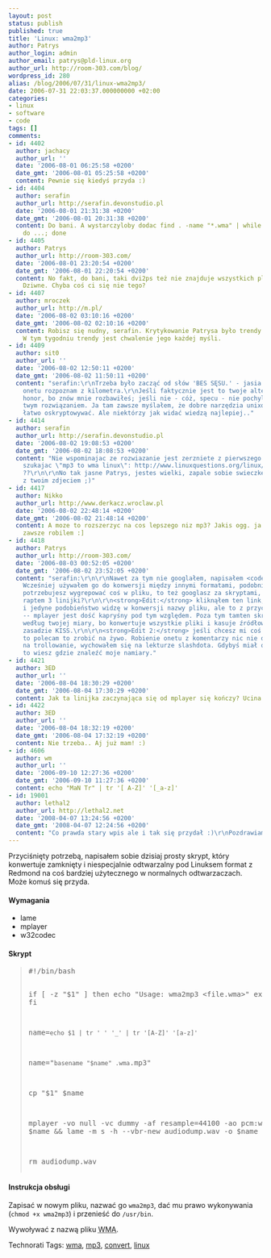 ```yaml
---
layout: post
status: publish
published: true
title: 'Linux: wma2mp3'
author: Patrys
author_login: admin
author_email: patrys@pld-linux.org
author_url: http://room-303.com/blog/
wordpress_id: 280
alias: /blog/2006/07/31/linux-wma2mp3/
date: 2006-07-31 22:03:37.000000000 +02:00
categories:
- linux
- software
- code
tags: []
comments:
- id: 4402
  author: jachacy
  author_url: ''
  date: '2006-08-01 06:25:58 +0200'
  date_gmt: '2006-08-01 05:25:58 +0200'
  content: Pewnie się kiedyś przyda :)
- id: 4404
  author: serafin
  author_url: http://serafin.devonstudio.pl
  date: '2006-08-01 21:31:38 +0200'
  date_gmt: '2006-08-01 20:31:38 +0200'
  content: Do bani. A wystarczyloby dodac find . -name "*.wma" | while read file;
    do ...; done
- id: 4405
  author: Patrys
  author_url: http://room-303.com/
  date: '2006-08-01 23:20:54 +0200'
  date_gmt: '2006-08-01 22:20:54 +0200'
  content: No fakt, do bani, taki dvi2ps też nie znajduje wszystkich plików na dysku.
    Dziwne. Chyba coś ci się nie tego?
- id: 4407
  author: mroczek
  author_url: http://m.pl/
  date: '2006-08-02 03:10:16 +0200'
  date_gmt: '2006-08-02 02:10:16 +0200'
  content: Robisz się nudny, serafin. Krytykowanie Patrysa było trendy tydzień temu.
    W tym tygodniu trendy jest chwalenie jego każdej myśli.
- id: 4409
  author: sit0
  author_url: ''
  date: '2006-08-02 12:50:11 +0200'
  date_gmt: '2006-08-02 11:50:11 +0200'
  content: "serafin:\r\nTrzeba było zacząć od słów 'BES SĘSU.' - jasia smietanę z
    onetu rozpoznam z kilometra.\r\nJeśli faktycznie jest to twoje alter ego, zwracam
    honor, bo znów mnie rozbawiłeś; jeśli nie - cóż, specu - nie pochylę czoła przed
    twym rozwiązaniem. Ja tam zawsze myślałem, że dobre narzędzia unixowe dają się
    łatwo oskryptowywać. Ale niektórzy jak widać wiedzą najlepiej.."
- id: 4414
  author: serafin
  author_url: http://serafin.devonstudio.pl
  date: '2006-08-02 19:08:53 +0200'
  date_gmt: '2006-08-02 18:08:53 +0200'
  content: "Nie wspominajac ze rozwiazanie jest zerzniete z pierwszego wyniku w googlach
    szukajac \"mp3 to wma linux\": http://www.linuxquestions.org/linux/answers/Applications_GUI_Multimedia/Convert_WMA_to_MP3
    ??\r\n\r\nNo tak jasne Patrys, jestes wielki, zapale sobie swieczke przed oltarzykiem
    z twoim zdjeciem ;)"
- id: 4417
  author: Nikko
  author_url: http://www.derkacz.wroclaw.pl
  date: '2006-08-02 22:48:14 +0200'
  date_gmt: '2006-08-02 21:48:14 +0200'
  content: A moze to rozszerzyc na cos lepszego niz mp3? Jakis ogg. ja tam u siebi
    zawsze robilem :]
- id: 4418
  author: Patrys
  author_url: http://room-303.com/
  date: '2006-08-03 00:52:05 +0200'
  date_gmt: '2006-08-02 23:52:05 +0200'
  content: "serafin:\r\n\r\nNawet za tym nie googlałem, napisałem <code>man mplayer</code>.
    Wcześniej używałem go do konwersji między innymi formatami, podobnie mencoder.\r\n\r\nJak
    potrzebujesz wygrepować coś w pliku, to też googlasz za skryptami, które mają
    raptem 3 linijki?\r\n\r\n<strong>Edit:</strong> kliknąłem ten link, który podałeś
    i jedyne podobieństwo widzę w konwersji nazwy pliku, ale to z przyczyny prostej
    -- mplayer jest dość kapryśny pod tym względem. Poza tym tamten skrypt jest \"lepszy\"
    według twojej miary, bo konwertuje wszystkie pliki i kasuje źródłowe. Ja hołduję
    zasadzie KISS.\r\n\r\n<strong>Edit 2:</strong> jeśli chcesz mi coś na siłę udowodnić,
    to polecam to zrobić na żywo. Robienie onetu z komentarzy nic nie da, jestem odporny
    na trollowanie, wychowałem się na lekturze slashdota. Gdybyś miał ochotę na piwo,
    to wiesz gdzie znaleźć moje namiary."
- id: 4421
  author: 3ED
  author_url: ''
  date: '2006-08-04 18:30:29 +0200'
  date_gmt: '2006-08-04 17:30:29 +0200'
  content: Jak ta linijka zaczynająca się od mplayer się kończy? Ucina mi ją..
- id: 4422
  author: 3ED
  author_url: ''
  date: '2006-08-04 18:32:19 +0200'
  date_gmt: '2006-08-04 17:32:19 +0200'
  content: Nie trzeba.. Aj już mam! :)
- id: 4606
  author: wm
  author_url: ''
  date: '2006-09-10 12:27:36 +0200'
  date_gmt: '2006-09-10 11:27:36 +0200'
  content: echo "MaN Tr" | tr '[ A-Z]' '[_a-z]'
- id: 19001
  author: lethal2
  author_url: http://lethal2.net
  date: '2008-04-07 13:24:56 +0200'
  date_gmt: '2008-04-07 12:24:56 +0200'
  content: "Co prawda stary wpis ale i tak się przydał :)\r\nPozdrawiam"
---
```

<p>Przyciśnięty potrzebą, napisałem sobie dzisiaj prosty skrypt, który konwertuje zamknięty i niespecjalnie odtwarzalny pod Linuksem format z Redmond na coś bardziej użytecznego w normalnych odtwarzaczach. Może komuś się przyda.</p>

<h4>Wymagania</h4>

<ul>
<li>lame</li>
<li>mplayer</li>
<li>w32codec</li>
</ul>

<h4>Skrypt</h4>

<blockquote><pre>#!/bin/bash

if [ -z "$1" ]
then
        echo "Usage: wma2mp3 &lt;file.wma&gt;"
        exit 1
fi

name=`echo $1 | tr ' ' '_' | tr '[A-Z]' '[a-z]'`

name="`basename "$name" .wma`.mp3"

cp "$1" $name

mplayer -vo null -vc dummy -af resample=44100 -ao pcm:waveheader $name &amp;&amp; lame -m s -h --vbr-new audiodump.wav -o $name

rm audiodump.wav</pre></blockquote>

<h4>Instrukcja obsługi</h4>

<p>Zapisać w nowym pliku, nazwać go <code>wma2mp3</code>, dać mu prawo wykonywania (<code>chmod +x wma2mp3</code>) i przenieść do <code>/usr/bin</code>.</p>

<p>Wywoływać z nazwą pliku <abbr title="Windows Media Audio">WMA</abbr>.</p>

Technorati Tags: <a href="http://technorati.com/tag/wma" rel="tag">wma</a>, <a href="http://technorati.com/tag/mp3" rel="tag">mp3</a>, <a href="http://technorati.com/tag/convert" rel="tag">convert</a>, <a href="http://technorati.com/tag/linux" rel="tag">linux</a>
